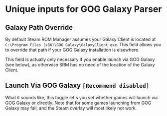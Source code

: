 # Unique inputs for GOG Galaxy Parser

## Galaxy Path Override
By default Steam ROM Manager assumes your Galaxy Client is located at `C:\Program Files (x86)\GOG Galaxy\GalaxyClient.exe`. This field allows you to override that path if your GOG Galaxy installation is elsewhere.

This field is actually only necessary if you enable launch via GOG Galaxy (see below), as otherwise SRM has no need of the location of the Galaxy Client.

## Launch Via GOG Galaxy `[Recommend disabled]`

What it sounds like, this toggle let's you set whether games will launch via GOG Galaxy or directly. Note that for some games launching from GOG Galaxy may fail, and the Steam overlay will most likely not work.
